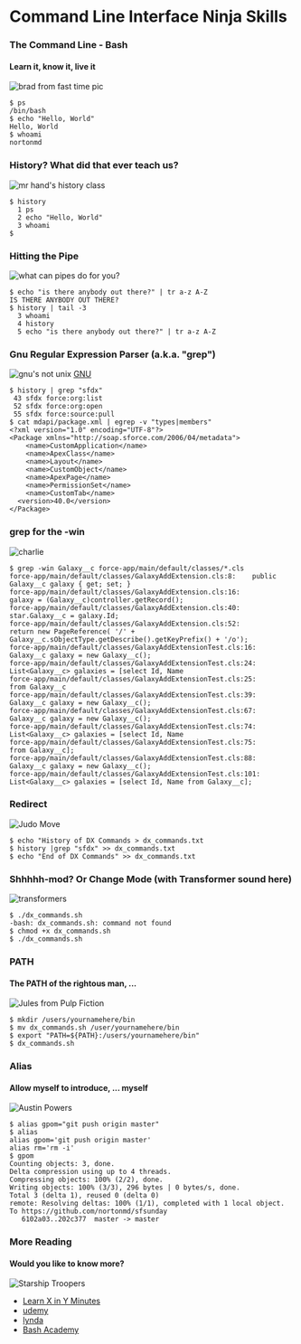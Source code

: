 # Command Line Interface Ninja Skills

### The Command Line - Bash
#### Learn it, know it, live it
![brad from fast time pic](images/brad.png)

```
$ ps
/bin/bash
$ echo "Hello, World"
Hello, World
$ whoami
nortonmd
```

### History?  What did that ever teach us?
![mr hand's history class](images/mr-hand.jpg)

```
$ history
  1 ps
  2 echo "Hello, World"
  3 whoami
$ 
```

### Hitting the Pipe
![what can pipes do for you?](images/pipes.jpg)

```
$ echo "is there anybody out there?" | tr a-z A-Z
IS THERE ANYBODY OUT THERE?
$ history | tail -3
  3 whoami
  4 history
  5 echo "is there anybody out there?" | tr a-z A-Z
```

### Gnu Regular Expression Parser (a.k.a. "grep")
![gnu's not unix](images/gnu.png)
[GNU](https://en.wikipedia.org/wiki/GNU)

```
$ history | grep "sfdx"
 43 sfdx force:org:list
 52 sfdx force:org:open
 55 sfdx force:source:pull
$ cat mdapi/package.xml | egrep -v "types|members"
<?xml version="1.0" encoding="UTF-8"?>
<Package xmlns="http://soap.sforce.com/2006/04/metadata">
    <name>CustomApplication</name>
    <name>ApexClass</name>
    <name>Layout</name>
    <name>CustomObject</name>
    <name>ApexPage</name>
    <name>PermissionSet</name>
    <name>CustomTab</name>
  <version>40.0</version>
</Package>
```

### grep for the -win
![charlie](images/winning.jpeg)

```
$ grep -win Galaxy__c force-app/main/default/classes/*.cls
force-app/main/default/classes/GalaxyAddExtension.cls:8:    public Galaxy__c galaxy { get; set; }
force-app/main/default/classes/GalaxyAddExtension.cls:16:        galaxy = (Galaxy__c)controller.getRecord();
force-app/main/default/classes/GalaxyAddExtension.cls:40:                star.Galaxy__c = galaxy.Id;
force-app/main/default/classes/GalaxyAddExtension.cls:52:        return new PageReference( '/' + Galaxy__c.sObjectType.getDescribe().getKeyPrefix() + '/o');
force-app/main/default/classes/GalaxyAddExtensionTest.cls:16:		Galaxy__c galaxy = new Galaxy__c();
force-app/main/default/classes/GalaxyAddExtensionTest.cls:24:		List<Galaxy__c> galaxies = [select Id, Name
force-app/main/default/classes/GalaxyAddExtensionTest.cls:25:									  from Galaxy__c
force-app/main/default/classes/GalaxyAddExtensionTest.cls:39:		Galaxy__c galaxy = new Galaxy__c();
force-app/main/default/classes/GalaxyAddExtensionTest.cls:67:		Galaxy__c galaxy = new Galaxy__c();
force-app/main/default/classes/GalaxyAddExtensionTest.cls:74:		List<Galaxy__c> galaxies = [select Id, Name
force-app/main/default/classes/GalaxyAddExtensionTest.cls:75:		from Galaxy__c];
force-app/main/default/classes/GalaxyAddExtensionTest.cls:88:		Galaxy__c galaxy = new Galaxy__c();
force-app/main/default/classes/GalaxyAddExtensionTest.cls:101:		List<Galaxy__c> galaxies = [select Id, Name from Galaxy__c];
```

### Redirect
![Judo Move](images/judo-move.gif)

```
$ echo "History of DX Commands > dx_commands.txt
$ history |grep "sfdx" >> dx_commands.txt
$ echo "End of DX Commands" >> dx_commands.txt
```

### Shhhhh-mod?  Or Change Mode (with Transformer sound here)
![transformers](images/transformers.jpeg)

```
$ ./dx_commands.sh
-bash: dx_commands.sh: command not found
$ chmod +x dx_commands.sh
$ ./dx_commands.sh
```

### PATH
#### The PATH of the rightous man, ...
![Jules from Pulp Fiction](images/jules.jpg)

```
$ mkdir /users/yournamehere/bin
$ mv dx_commands.sh /user/yournamehere/bin
$ export "PATH=${PATH}:/users/yournamehere/bin"
$ dx_commands.sh
```

### Alias
#### Allow myself to introduce, ... myself
![Austin Powers](images/austin-powers.png)

```
$ alias gpom="git push origin master"
$ alias
alias gpom='git push origin master'
alias rm='rm -i'
$ gpom
Counting objects: 3, done.
Delta compression using up to 4 threads.
Compressing objects: 100% (2/2), done.
Writing objects: 100% (3/3), 296 bytes | 0 bytes/s, done.
Total 3 (delta 1), reused 0 (delta 0)
remote: Resolving deltas: 100% (1/1), completed with 1 local object.
To https://github.com/nortonmd/sfsunday
   6102a03..202c377  master -> master
```

### More Reading
#### Would you like to know more?
![Starship Troopers](images/would-you-like-to-know-more.jpg)

* [Learn X in Y Minutes](https://learnxinyminutes.com/docs/bash/)
* [udemy](https://www.udemy.com/learn-bash-shell-in-linux-for-beginners/?utm_source=adwords-learn&utm_medium=udemyads&utm_campaign=NEW-AW-PROS-TECH-US-DSA-EN-ENG_._ci__._sl_ENG_._vi_TECH_._sd_All_._la_EN_._&utm_content=_._ky_&utm_term=_._ag_37856612377_._ad_178072966559_._de_c_._dm__._pl__._ti_dsa-283507678709_._li_9030159_._pd__._&gclid=Cj0KCQjwqvvLBRDIARIsAMYuvBFmVAidqN7MrhcwkVzvarI_V8kfWg2DkLgZOpDH7ceqQ5A8UgF5JeEaAm_4EALw_wcB)
* [lynda](https://www.lynda.com/Bash-tutorials/Up-Running-Bash-Scripting/142989-2.html?utm_source=google&utm_medium=cpc&utm_campaign=l1-US-Search-Dev-Bash&cid=l1-us:en:ps:lp:prosc:s50:1804:all:google:xct-learn_bash&utm_content=110490597666&utm_term=learn%20bash&src=go-pa&veh=skwd-63929456226_pcrid_110490597666_pkw_learn%20bash_pmt_e_pdv_c_ext__plc__trg__agid_15832219146_cmid_176407146_adp_1t3_net_g&lpk35=9137)
* [Bash Academy](http://www.bash.academy/)



